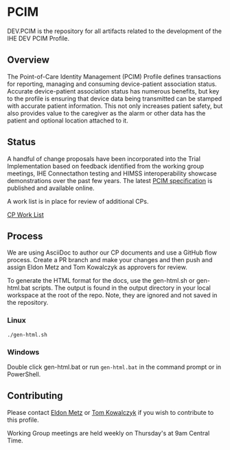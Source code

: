 # PCIM

DEV.PCIM is the repository for all artifacts related to the development of the IHE DEV PCIM Profile.

## Overview

The Point-of-Care Identity Management (PCIM) Profile defines transactions for reporting, managing and consuming device-patient association status. Accurate device-patient association status has numerous benefits, but key to the profile is ensuring that device data being transmitted can be stamped with accurate patient information. This not only increases patient safety, but also provides value to the caregiver as the alarm or other data has the patient and optional location attached to it. 

## Status

A handful of change proposals have been incorporated into the Trial Implementation based on feedback identified from the working group meetings, IHE Connectathon testing and HIMSS interoperability showcase demonstrations over the past few years.
The latest [PCIM specification](https://profiles.ihe.net/DEV/PCIM/index.html) is published and available online.

A work list is in place for review of additional CPs.

[CP Work List](https://github.com/IHE/DEV.PCIM/blob/master/asciidoc/index.adoc)

## Process

We are using AsciiDoc to author our CP documents and use a GitHub flow process. Create a PR branch and make your changes and then push and assign Eldon Metz and Tom Kowalczyk as approvers for review. 

To generate the HTML format for the docs, use the gen-html.sh or gen-html.bat scripts. The output is found in the output directory in your local workspace at the root of the repo. Note, they are ignored and not saved in the repository.

### Linux

```./gen-html.sh```

### Windows

Double click gen-html.bat or run ```gen-html.bat``` in the command prompt or in PowerShell.

## Contributing

Please contact [Eldon Metz](mailto:emetz@innovisionmedical.com)  or [Tom Kowalczyk](mailto:Tom.Kowalczyk@BBraunUSA.com) if you wish to contribute to this profile.

Working Group meetings are held weekly on Thursday's at 9am Central Time.
